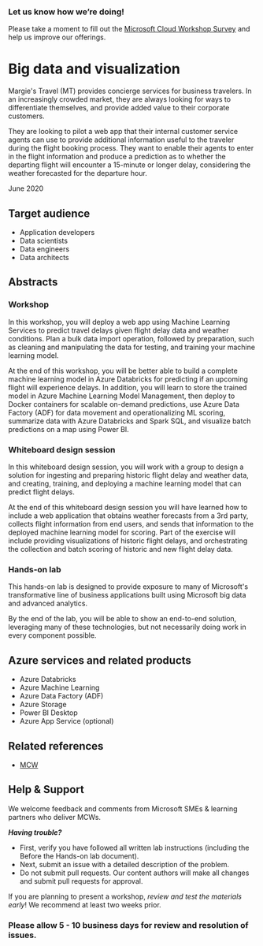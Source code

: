 ### Let us know how we’re doing!  
Please take a moment to fill out the [Microsoft Cloud Workshop Survey]( https://forms.office.com/Pages/DesignPage.aspx#FormId=v4j5cvGGr0GRqy180BHbRyEtIpX7sDdChuWsXhzKJXJUNjFBVkROWDhSSVdYT0dSRkY4UVFCVzZBVy4u&Token=d8027e9aa480420fa80d97e143eee1ed) and help us improve our offerings.

# Big data and visualization

Margie's Travel (MT) provides concierge services for business travelers. In an increasingly crowded market, they are always looking for ways to differentiate themselves, and provide added value to their corporate customers.

They are looking to pilot a web app that their internal customer service agents can use to provide additional information useful to the traveler during the flight booking process. They want to enable their agents to enter in the flight information and produce a prediction as to whether the departing flight will encounter a 15-minute or longer delay, considering the weather forecasted for the departure hour.

June 2020

## Target audience

- Application developers
- Data scientists
- Data engineers
- Data architects

## Abstracts

### Workshop

In this workshop, you will deploy a web app using Machine Learning Services to predict travel delays given flight delay data and weather conditions. Plan a bulk data import operation, followed by preparation, such as cleaning and manipulating the data for testing, and training your machine learning model.

At the end of this workshop, you will be better able to build a complete machine learning model in Azure Databricks for predicting if an upcoming flight will experience delays. In addition, you will learn to store the trained model in Azure Machine Learning Model Management, then deploy to Docker containers for scalable on-demand predictions, use Azure Data Factory (ADF) for data movement and operationalizing ML scoring, summarize data with Azure Databricks and Spark SQL, and visualize batch predictions on a map using Power BI.

### Whiteboard design session

In this whiteboard design session, you will work with a group to design a solution for ingesting and preparing historic flight delay and weather data, and creating, training, and deploying a machine learning model that can predict flight delays.

At the end of this whiteboard design session you will have learned how to include a web application that obtains weather forecasts from a 3rd party, collects flight information from end users, and sends that information to the deployed machine learning model for scoring. Part of the exercise will include providing visualizations of historic flight delays, and orchestrating the collection and batch scoring of historic and new flight delay data.

### Hands-on lab

This hands-on lab is designed to provide exposure to many of Microsoft's transformative line of business applications built using Microsoft big data and advanced analytics.

By the end of the lab, you will be able to show an end-to-end solution, leveraging many of these technologies, but not necessarily doing work in every component possible.

## Azure services and related products

- Azure Databricks
- Azure Machine Learning
- Azure Data Factory (ADF)
- Azure Storage
- Power BI Desktop
- Azure App Service (optional)

## Related references

- [MCW](https://microsoftcloudworkshop.com)

## Help & Support

We welcome feedback and comments from Microsoft SMEs & learning partners who deliver MCWs.  

***Having trouble?***

- First, verify you have followed all written lab instructions (including the Before the Hands-on lab document).
- Next, submit an issue with a detailed description of the problem.
- Do not submit pull requests. Our content authors will make all changes and submit pull requests for approval.

If you are planning to present a workshop, *review and test the materials early*! We recommend at least two weeks prior.

### Please allow 5 - 10 business days for review and resolution of issues.

